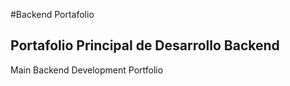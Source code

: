 #Backend Portafolio


Portafolio Principal de Desarrollo Backend
---
Main Backend Development Portfolio


